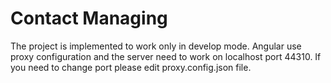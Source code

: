 # Contact Managing

The project is implemented to work only in develop mode. Angular use proxy configuration and the server need to work on localhost port 44310. If you need to change port please edit proxy.config.json file.
